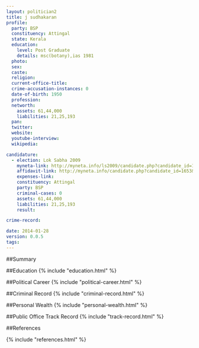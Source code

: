 ```yaml
---
layout: politician2
title: j sudhakaran
profile: 
  party: BSP
  constituency: Attingal
  state: Kerala
  education: 
    level: Post Graduate
    details: msc(botany),ias 1981
  photo: 
  sex: 
  caste: 
  religion: 
  current-office-title: 
  crime-accusation-instances: 0
  date-of-birth: 1950
  profession: 
  networth: 
    assets: 61,44,000
    liabilities: 21,25,193
  pan: 
  twitter: 
  website: 
  youtube-interview: 
  wikipedia: 

candidature: 
  - election: Lok Sabha 2009
    myneta-link: http://myneta.info/ls2009/candidate.php?candidate_id=1653
    affidavit-link: http://myneta.info/candidate.php?candidate_id=1653&scan=original
    expenses-link: 
    constituency: Attingal 
    party: BSP
    criminal-cases: 0
    assets: 61,44,000
    liabilities: 21,25,193
    result:  

crime-record: 

date: 2014-01-28
version: 0.0.5
tags: 
---
```

##Summary


##Education
{% include "education.html" %}


##Political Career
{% include "political-career.html" %}


##Criminal Record
{% include "criminal-record.html" %}


##Personal Wealth
{% include "personal-wealth.html" %}


##Public Office Track Record
{% include "track-record.html" %}


##References


{% include "references.html" %}